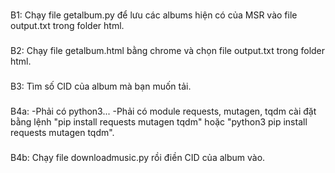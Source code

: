 ###
B1: Chạy file getalbum.py để lưu các albums hiện có của MSR vào file output.txt trong folder html.
###
B2: Chạy file getalbum.html bằng chrome và chọn file output.txt trong folder html.
###
B3: Tìm số CID của album mà bạn muốn tải.
###
B4a:
-Phải có python3...
-Phải có module requests, mutagen, tqdm cài đặt bằng lệnh "pip install requests mutagen tqdm" hoặc "python3 pip install requests mutagen tqdm".
###
B4b: Chạy file downloadmusic.py rồi điền CID của album vào.
###
